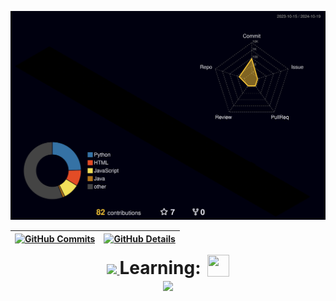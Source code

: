 
  





  ![Status](./profile-3d-contrib/profile-night-rainbow.svg)
  

  
 | [![GitHub Commits](http://github-profile-summary-cards.vercel.app/api/cards/productive-time?username=gabriiel-silva&theme=dracula&utcOffset=-3)](https://github.com/vn7n24fzkq/github-profile-summary-cards) | [![GitHub Details](http://github-profile-summary-cards.vercel.app/api/cards/profile-details?username=gabriiel-silva&theme=dracula)](https://github.com/vn7n24fzkq/github-profile-summary-cards) |  
 | ----------- | ----------- |


 
  <div align="center" >
<a href="https://skillicons.dev"   >
  <img src="https://skillicons.dev/icons?i=git,javascript,nodejs,nextjs,react,tailwind,materialui,python,django,flask,postman,docker,vercel,supabase,postgres" />
</a>
   <h1 style="display: inline-flex; align-items: center; margin: 0;">
  Learning:
  <a href="https://skillicons.dev" style="margin-left: 10px;">
    <img src="https://skillicons.dev/icons?i=java" style="width: 35px; height: 35px;"/>
  </a>
</h1>




  </div>

   <div align="center" >
     <img src="https://github-profile-trophy.vercel.app/?username=gabriiel-silva&row=1&column=6&theme=dracula&margin-w=15&margin-h=15"/>
  </div>
  
 






 
  
  

  


